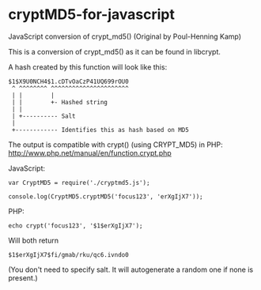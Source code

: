 cryptMD5-for-javascript
=======================

JavaScript conversion of crypt_md5() (Original by Poul-Henning Kamp)


This is a conversion of crypt_md5() as it can be found in libcrypt.


A hash created by this function will look like this:

    $1$X9U0NCH4$1.cDTvOaCzP41UQ699rOU0
     ^ ^^^^^^^^ ^^^^^^^^^^^^^^^^^^^^^^
     | |        |
     | |        +- Hashed string
     | |
     | +---------- Salt
     |
     +------------ Identifies this as hash based on MD5


The output is compatible with crypt() (using CRYPT_MD5) in PHP: http://www.php.net/manual/en/function.crypt.php


JavaScript:

    var CryptMD5 = require('./cryptmd5.js');

    console.log(CryptMD5.cryptMD5('focus123', 'erXgIjX7'));



PHP:

    echo crypt('focus123', '$1$erXgIjX7');


Will both return

    $1$erXgIjX7$fi/gmab/rku/qc6.ivndo0


(You don't need to specify salt. It will autogenerate a random one if none is present.)